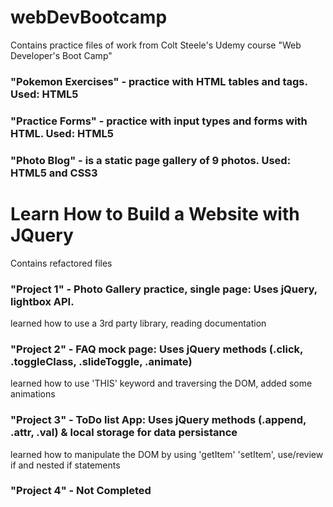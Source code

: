 # webDevBootcamp
Contains practice files of work from Colt Steele's Udemy course "Web Developer's Boot Camp"

### "Pokemon Exercises" - practice with HTML tables and tags. Used: HTML5

### "Practice Forms" - practice with input types and forms with HTML. Used: HTML5

### "Photo Blog" - is a static page gallery of 9 photos. Used: HTML5 and CSS3


# Learn How to Build a Website with JQuery
Contains refactored files 

### "Project 1" - Photo Gallery practice, single page: Uses jQuery, lightbox API.
learned how to use a 3rd party library, reading documentation

### "Project 2" - FAQ mock page: Uses jQuery methods (.click, .toggleClass, .slideToggle, .animate)
learned how to use 'THIS' keyword and traversing the DOM, added some animations

### "Project 3" - ToDo list App: Uses jQuery methods (.append, .attr, .val) & local storage for data persistance
learned how to manipulate the DOM by using 'getItem' 'setItem', use/review if and nested if statements

### "Project 4" - Not Completed
